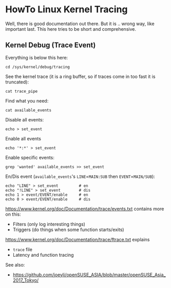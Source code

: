# HowTo Linux Kernel Tracing

Well, there is good documentation out there.  But it is .. wrong way, like important last.
This here tries to be short and comprehensive.

## Kernel Debug (Trace Event)

Everything is below this here:

    cd /sys/kernel/debug/tracing

See the kernel trace (it is a ring buffer, so if traces come in too fast it is truncated):

    cat trace_pipe

Find what you need:

    cat available_events

Disable all events:

    echo > set_event
    
Enable all events

    echo '*:*' > set_event

Enable specific events:

    grep 'wanted' available_events >> set_event

En/Dis event (`available_events`'s `LINE`=`MAIN:SUB` then `EVENT`=`MAIN/SUB`):

    echo "LINE" > set_event         # en
    echo "!LINE" > set_event        # dis
    echo 1 > event/EVENT/enable     # en
    echo 0 > event/EVENT/enable     # dis

https://www.kernel.org/doc/Documentation/trace/events.txt contains more on this:

- Filters (only log interesting things)
- Triggers (do things when some function starts/exits)

https://www.kernel.org/doc/Documentation/trace/ftrace.txt explains

- `trace` file
- Latency and function tracing

See also:

- https://github.com/joeyli/openSUSE_ASIA/blob/master/openSUSE_Asia_2017_Tokyo/
